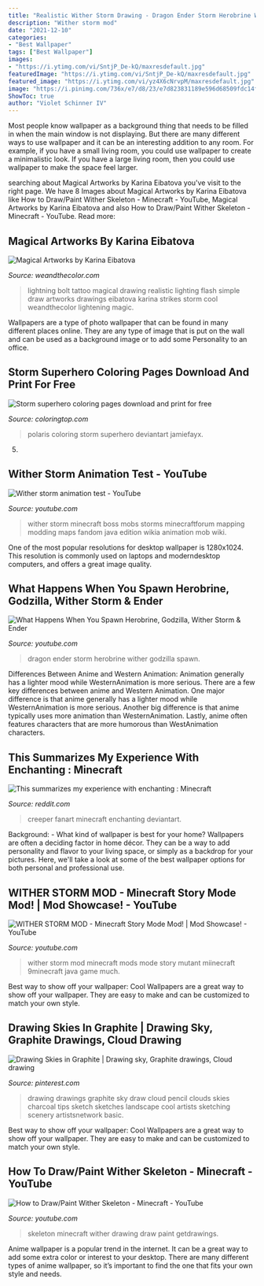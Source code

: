 ```yaml
---
title: "Realistic Wither Storm Drawing - Dragon Ender Storm Herobrine Wither Godzilla Spawn"
description: "Wither storm mod"
date: "2021-12-10"
categories:
- "Best Wallpaper"
tags: ["Best Wallpaper"]
images:
- "https://i.ytimg.com/vi/SntjP_De-kQ/maxresdefault.jpg"
featuredImage: "https://i.ytimg.com/vi/SntjP_De-kQ/maxresdefault.jpg"
featured_image: "https://i.ytimg.com/vi/yz4X6cNrvpM/maxresdefault.jpg"
image: "https://i.pinimg.com/736x/e7/d8/23/e7d823831189e596d68509fdc14f5c47--graphite-art-graphite-drawings.jpg"
ShowToc: true
author: "Violet Schinner IV"
---
```



Most people know wallpaper as a background thing that needs to be filled in when the main window is not displaying. But there are many different ways to use wallpaper and it can be an interesting addition to any room. For example, if you have a small living room, you could use wallpaper to create a minimalistic look. If you have a large living room, then you could use wallpaper to make the space feel larger.

	

		
searching about Magical Artworks by Karina Eibatova you've visit to the right page. We have 8 Images about Magical Artworks by Karina Eibatova like How to Draw/Paint Wither Skeleton - Minecraft - YouTube, Magical Artworks by Karina Eibatova and also How to Draw/Paint Wither Skeleton - Minecraft - YouTube. Read more:
		
    
## Magical Artworks By Karina Eibatova

<img loading=lazy src="http://weandthecolor.com/wp-content/uploads/2014/12/LIGHTNING-STRIKES-THE-SAME-PLACE-TWICE.jpg" onerror="this.onerror=null;this.src='https://tse3.mm.bing.net/th?id=OIP.uTe_EgFnkQA9L-jw1oBxVQHaKd&amp;pid=15.1';" alt="Magical Artworks by Karina Eibatova">

_Source: weandthecolor.com_

>lightning bolt tattoo magical drawing realistic lighting flash simple draw artworks drawings eibatova karina strikes storm cool weandthecolor lightening magic. 

	



Wallpapers are a type of photo wallpaper that can be found in many different places online. They are any type of image that is put on the wall and can be used as a background image or to add some Personality to an office.

    
## Storm Superhero Coloring Pages Download And Print For Free

<img loading=lazy src="http://coloringtop.com/sites/default/files/7_1051.jpg" onerror="this.onerror=null;this.src='https://tse2.mm.bing.net/th?id=OIP.cq9uXBPQ6morjb3rOECTwAHaJm&amp;pid=15.1';" alt="Storm superhero coloring pages download and print for free">

_Source: coloringtop.com_

>polaris coloring storm superhero deviantart jamiefayx. 

	

5.

    
## Wither Storm Animation Test - YouTube

<img loading=lazy src="https://i.ytimg.com/vi/hUv1naxJnOc/maxresdefault.jpg" onerror="this.onerror=null;this.src='https://tse4.mm.bing.net/th?id=OIP.lhwf2WrDcIG_qpSQTnOq0wHaEK&amp;pid=15.1';" alt="Wither storm animation test - YouTube">

_Source: youtube.com_

>wither storm minecraft boss mobs storms minecraftforum mapping modding maps fandom java edition wikia animation mob wiki. 

	

One of the most popular resolutions for desktop wallpaper is 1280x1024. This resolution is commonly used on laptops and moderndesktop computers, and offers a great image quality.

    
## What Happens When You Spawn Herobrine, Godzilla, Wither Storm &amp; Ender

<img loading=lazy src="https://i.ytimg.com/vi/yz4X6cNrvpM/maxresdefault.jpg" onerror="this.onerror=null;this.src='https://tse4.mm.bing.net/th?id=OIP.Qf21lmrgLUEfNvaX0ZjesgHaEK&amp;pid=15.1';" alt="What Happens When You Spawn Herobrine, Godzilla, Wither Storm &amp; Ender">

_Source: youtube.com_

>dragon ender storm herobrine wither godzilla spawn. 

	

Differences Between Anime and Western Animation: Animation generally has a lighter mood while WesternAnimation is more serious.
There are a few key differences between anime and Western Animation. One major difference is that anime generally has a lighter mood while WesternAnimation is more serious. Another big difference is that anime typically uses more animation than WesternAnimation. Lastly, anime often features characters that are more humorous than WestAnimation characters.

    
## This Summarizes My Experience With Enchanting : Minecraft

<img loading=lazy src="http://i.imgur.com/Urh5jJY.jpg" onerror="this.onerror=null;this.src='https://tse3.mm.bing.net/th?id=OIP.WB_T9qvb8BHUr3BMBOO-nwHaKQ&amp;pid=15.1';" alt="This summarizes my experience with enchanting : Minecraft">

_Source: reddit.com_

>creeper fanart minecraft enchanting deviantart. 

	

Background: - What kind of wallpaper is best for your home?
Wallpapers are often a deciding factor in home décor. They can be a way to add personality and flavor to your living space, or simply as a backdrop for your pictures. Here, we'll take a look at some of the best wallpaper options for both personal and professional use.

    
## WITHER STORM MOD - Minecraft Story Mode Mod! | Mod Showcase! - YouTube

<img loading=lazy src="https://i.ytimg.com/vi/SntjP_De-kQ/maxresdefault.jpg" onerror="this.onerror=null;this.src='https://tse1.mm.bing.net/th?id=OIP.SpGAIfEI1QO_QBj98UnKfwHaEK&amp;pid=15.1';" alt="WITHER STORM MOD - Minecraft Story Mode Mod! | Mod Showcase! - YouTube">

_Source: youtube.com_

>wither storm mod minecraft mods mode story mutant miinecraft 9minecraft java game much. 

	

Best way to show off your wallpaper:
Cool Wallpapers are a great way to show off your wallpaper. They are easy to make and can be customized to match your own style.

    
## Drawing Skies In Graphite | Drawing Sky, Graphite Drawings, Cloud Drawing

<img loading=lazy src="https://i.pinimg.com/736x/e7/d8/23/e7d823831189e596d68509fdc14f5c47--graphite-art-graphite-drawings.jpg" onerror="this.onerror=null;this.src='https://tse3.mm.bing.net/th?id=OIP.UDvOR4wZjCOWErvGZB5xxQAAAA&amp;pid=15.1';" alt="Drawing Skies in Graphite | Drawing sky, Graphite drawings, Cloud drawing">

_Source: pinterest.com_

>drawing drawings graphite sky draw cloud pencil clouds skies charcoal tips sketch sketches landscape cool artists sketching scenery artistsnetwork basic. 

	

Best way to show off your wallpaper:
Cool Wallpapers are a great way to show off your wallpaper. They are easy to make and can be customized to match your own style.

    
## How To Draw/Paint Wither Skeleton - Minecraft - YouTube

<img loading=lazy src="http://i1.ytimg.com/vi/D8uOenP8hYQ/maxresdefault.jpg" onerror="this.onerror=null;this.src='https://tse3.mm.bing.net/th?id=OIP.zkB617oNrjDaUQvKVe8iEgHaEK&amp;pid=15.1';" alt="How to Draw/Paint Wither Skeleton - Minecraft - YouTube">

_Source: youtube.com_

>skeleton minecraft wither drawing draw paint getdrawings. 

	

Anime wallpaper is a popular trend in the internet. It can be a great way to add some extra color or interest to your desktop. There are many different types of anime wallpaper, so it’s important to find the one that fits your own style and needs.

